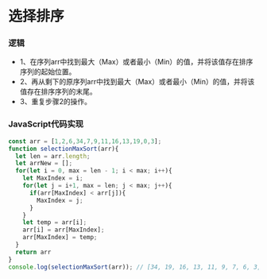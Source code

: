 # 选择排序  

### 逻辑  

* 1、在序列arr中找到最大（Max）或者最小（Min）的值，并将该值存在排序序列的起始位置。  
* 2、再从剩下的原序列arr中找到最大（Max）或者最小（Min）的值，并将该值存在排序序列的末尾。  
* 3、重复步骤2的操作。

### JavaScript代码实现  

```javascript
const arr = [1,2,6,34,7,9,11,16,13,19,0,3];
function selectionMaxSort(arr){
  let len = arr.length;
  let arrNew = [];
  for(let i = 0, max = len - 1; i < max; i++){
    let MaxIndex = i;
    for(let j = i+1, max = len; j < max; j++){
      if(arr[MaxIndex] < arr[j]){
        MaxIndex = j;
      }
    }
    let temp = arr[i];
    arr[i] = arr[MaxIndex];
    arr[MaxIndex] = temp;
  }
  return arr
}
console.log(selectionMaxSort(arr)); // [34, 19, 16, 13, 11, 9, 7, 6, 3, 2, 1, 0]
```

